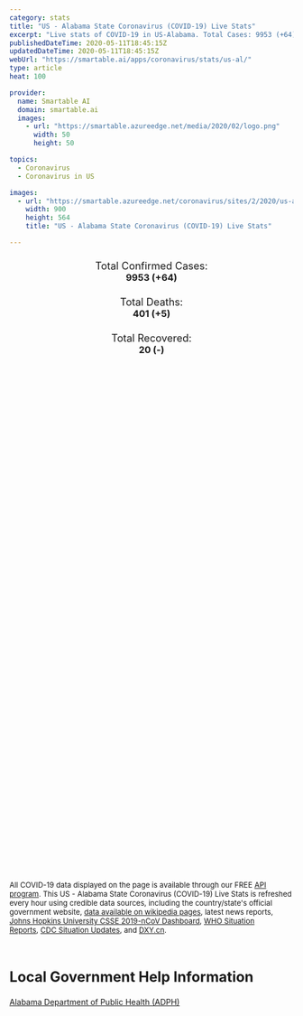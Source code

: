 ```yaml
---
category: stats
title: "US - Alabama State Coronavirus (COVID-19) Live Stats"
excerpt: "Live stats of COVID-19 in US-Alabama. Total Cases: 9953 (+64), Deaths: 401 (+5), Recoveries: 20(-)."
publishedDateTime: 2020-05-11T18:45:15Z
updatedDateTime: 2020-05-11T18:45:15Z
webUrl: "https://smartable.ai/apps/coronavirus/stats/us-al/"
type: article
heat: 100

provider:
  name: Smartable AI
  domain: smartable.ai
  images:
    - url: "https://smartable.azureedge.net/media/2020/02/logo.png"
      width: 50
      height: 50

topics:
  - Coronavirus
  - Coronavirus in US

images:
  - url: "https://smartable.azureedge.net/coronavirus/sites/2/2020/us-al.jpg"
    width: 900
    height: 564
    title: "US - Alabama State Coronavirus (COVID-19) Live Stats"

---
```

<div class="total-stats" style="text-align: center;">
    <h3>
	    <div style="font-size: 18px; font-weight: 400;">Total Confirmed Cases:</div>
	    9953 (<span class='red'>+64</span>)
    </h3>
    <h3>
	    <div style="font-size: 18px; font-weight: 400;">Total Deaths:</div>
	    401 (<span class='red'>+5</span>)
    </h3>
    <h3>
	    <div style="font-size: 18px; font-weight: 400;">Total Recovered:</div>
	    20 (-)
    </h3>
</div>

<script type="text/javascript" src="https://www.gstatic.com/charts/loader.js"></script>

<div id="time_series_chart" style="width: 100%; height: 400px;"></div>
<script type="text/javascript">
  google.charts.load('current', {'packages':['corechart']});
  google.charts.setOnLoadCallback(drawChart);
  function drawChart() {
    var data = google.visualization.arrayToDataTable([
      ['Date', 'Total Cases', 'Total Deaths', 'Total Recovered'],
      ['1/22/2020', 0, 0, 0],['1/23/2020', 0, 0, 0],['1/24/2020', 0, 0, 0],['1/25/2020', 0, 0, 0],['1/26/2020', 0, 0, 0],['1/27/2020', 0, 0, 0],['1/28/2020', 0, 0, 0],['1/29/2020', 0, 0, 0],['1/30/2020', 0, 0, 0],['1/31/2020', 0, 0, 0],['2/1/2020', 0, 0, 0],['2/2/2020', 0, 0, 0],['2/3/2020', 0, 0, 0],['2/4/2020', 0, 0, 0],['2/5/2020', 0, 0, 0],['2/6/2020', 0, 0, 0],['2/7/2020', 0, 0, 0],['2/8/2020', 0, 0, 0],['2/9/2020', 0, 0, 0],['2/10/2020', 0, 0, 0],['2/11/2020', 0, 0, 0],['2/12/2020', 0, 0, 0],['2/13/2020', 0, 0, 0],['2/14/2020', 0, 0, 0],['2/15/2020', 0, 0, 0],['2/16/2020', 0, 0, 0],['2/17/2020', 0, 0, 0],['2/18/2020', 0, 0, 0],['2/19/2020', 0, 0, 0],['2/20/2020', 0, 0, 0],['2/21/2020', 0, 0, 0],['2/22/2020', 0, 0, 0],['2/23/2020', 0, 0, 0],['2/24/2020', 0, 0, 0],['2/25/2020', 0, 0, 0],['2/26/2020', 0, 0, 0],['2/27/2020', 0, 0, 0],['2/28/2020', 0, 0, 0],['2/29/2020', 0, 0, 0],['3/1/2020', 0, 0, 0],['3/2/2020', 0, 0, 0],['3/3/2020', 0, 0, 0],['3/4/2020', 0, 0, 0],['3/5/2020', 0, 0, 0],['3/6/2020', 0, 0, 0],['3/7/2020', 0, 0, 0],['3/8/2020', 0, 0, 0],['3/9/2020', 0, 0, 0],['3/10/2020', 0, 0, 0],['3/11/2020', 0, 0, 0],['3/12/2020', 0, 0, 0],['3/13/2020', 6, 0, 0],['3/14/2020', 12, 0, 0],['3/15/2020', 22, 0, 0],['3/16/2020', 29, 0, 0],['3/17/2020', 39, 0, 0],['3/18/2020', 52, 0, 0],['3/19/2020', 78, 0, 0],['3/20/2020', 106, 0, 0],['3/21/2020', 131, 0, 0],['3/22/2020', 157, 0, 0],['3/23/2020', 196, 0, 0],['3/24/2020', 242, 0, 0],['3/25/2020', 439, 1, 0],['3/26/2020', 532, 1, 0],['3/27/2020', 640, 4, 0],['3/28/2020', 722, 9, 0],['3/29/2020', 831, 10, 0],['3/30/2020', 948, 11, 0],['3/31/2020', 1000, 24, 0],['4/1/2020', 1108, 28, 0],['4/2/2020', 1270, 32, 0],['4/3/2020', 1535, 38, 0],['4/4/2020', 1633, 44, 0],['4/5/2020', 1841, 45, 0],['4/6/2020', 2006, 53, 0],['4/7/2020', 2197, 64, 0],['4/8/2020', 2499, 67, 0],['4/9/2020', 2839, 78, 0],['4/10/2020', 3009, 80, 0],['4/11/2020', 3263, 93, 0],['4/12/2020', 3583, 93, 0],['4/13/2020', 3803, 103, 0],['4/14/2020', 3953, 114, 0],['4/15/2020', 4241, 123, 0],['4/16/2020', 4402, 137, 0],['4/17/2020', 4523, 151, 0],['4/18/2020', 4723, 147, 0],['4/19/2020', 4903, 160, 0],['4/20/2020', 5078, 164, 0],['4/21/2020', 5327, 185, 0],['4/22/2020', 5610, 201, 0],['4/23/2020', 5832, 202, 0],['4/24/2020', 5832, 203, 0],['4/25/2020', 6213, 213, 20],['4/26/2020', 6423, 222, 20],['4/27/2020', 6543, 231, 20],['4/28/2020', 6752, 245, 20],['4/29/2020', 6925, 262, 20],['4/30/2020', 7089, 274, 20],['5/1/2020', 7340, 278, 20],['5/2/2020', 7613, 292, 20],['5/3/2020', 7889, 294, 20],['5/4/2020', 8115, 302, 20],['5/5/2020', 8438, 318, 20],['5/6/2020', 8693, 344, 20],['5/7/2020', 9046, 373, 20],['5/8/2020', 9385, 385, 20],['5/9/2020', 9669, 393, 20],['5/10/2020', 9889, 396, 20],['5/11/2020', 9953, 401, 20],
    ]);
    var options = {
      curveType: 'none',
      chartArea: {'width': '80%', 'height': '80%'},
      legend: { position: 'top' },
      lineWidth: 5,
      colors: ['#f60109', '#444444', '#81B71F']
    };
    var chart = new google.visualization.LineChart(document.getElementById('time_series_chart'));
    chart.draw(data, options);
  }
</script>

<div id="geo_chart" style="width: 100%; height: 500px;"></div>
<script type="text/javascript">
  google.charts.load('current', {
    'packages':['geochart'],
    'mapsApiKey': 'AIzaSyDk1HhVhLaveyKrUhhHZ5YwzIpEcbdal6U'
  });
  google.charts.setOnLoadCallback(drawRegionsMap);
  function drawRegionsMap() {
    var data = google.visualization.arrayToDataTable([
      ['LATITUDE', 'LONGITUDE', 'DESCRIPTION', 'Total Cases', 'Total Deaths'],
      [32.6793, -86.4607, "Autauga", 74, 4],[30.2758, -87.7014, "Baldwin", 222, 5],[32.9597, -87.1334, "Bibb", 46, 1],[33.8789, -86.8241, "Blount", 44, 0],[32.0764, -85.5244, "Bullock", 23, 1],[31.5429, -86.7246, "Butler", 189, 6],[33.5966, -85.869, "Calhoun", 124, 3],[32.7876, -85.3057, "Chambers", 316, 22],[34.1839, -85.775, "Cherokee", 22, 0],[32.917, -86.7203, "Chilton", 65, 1],[31.7131, -88.2917, "Choctaw", 66, 0],[33.3129, -85.7508, "Clay", 26, 1],[33.7297, -85.4312, "Cleburne", 13, 1],[31.3276, -85.8459, "Coffee", 146, 1],[34.7559, -87.7007, "Colbert", 66, 2],[32.9791, -86.0358, "Coosa", 31, 1],[31.3006, -86.3975, "Covington", 53, 1],[31.8495, -86.2057, "Crenshaw", 41, 0],[34.0452, -86.8837, "Cullman", 65, 0],[32.4166, -87.0336, "Dallas", 108, 3],[34.4939, -85.8435, "DeKalb", 147, 2],[32.6314, -86.3268, "Elmore", 150, 4],[31.0127, -87.2541, "Escambia", 36, 3],[33.9446, -85.9319, "Etowah", 182, 10],[34.5056, -87.7282, "Franklin", 226, 1],[32.9938, -87.9071, "Greene", 70, 3],[31.1858, -85.2359, "Houston", 107, 4],[34.6438, -86.0491, "Jackson", 60, 2],[33.544, -86.6599, "Jefferson", 1121, 60],[33.7589, -88.1144, "Lamar", 13, 0],[34.9652, -87.3735, "Lauderdale", 92, 3],[34.6718, -87.4063, "Lawrence", 25, 0],[32.6049, -85.5948, "Lee", 425, 30],[34.9847, -86.8373, "Limestone", 57, 0],[32.1801, -86.6888, "Lowndes", 99, 5],[32.4551, -85.8066, "Macon", 47, 2],[34.8491, -86.5222, "Madison", 247, 4],[32.498, -87.8298, "Marengo", 80, 4],[33.9443, -87.8704, "Marion", 96, 7],[34.5189, -86.2492, "Marshall", 558, 8],[30.2525, -88.1438, "Mobile", 1461, 85],[31.3074, -87.4992, "Monroe", 15, 1],[32.3473, -86.2666, "Montgomery", 608, 15],[34.4676, -86.7936, "Morgan", 93, 0],[33.322, -87.904, "Pickens", 67, 2],[31.8021, -85.9665, "Pike", 93, 0],[33.4198, -85.4903, "Randolph", 104, 7],[32.2401, -85.4147, "Russell", 79, 0],[33.2846, -86.8756, "Shelby", 367, 17],[33.5609, -86.2668, "St. Clair", 82, 1],[33.3891, -86.0361, "Talladega", 73, 2],[33.0567, -85.9312, "Tallapoosa", 323, 42],[33.2302, -87.4827, "Tuscaloosa", 278, 4],[33.7503, -87.0483, "Walker", 106, 0],[31.2649, -88.0284, "Washington", 53, 2],[32.0701, -87.2914, "Wilcox", 81, 4],[34.1496, -87.4027, "Winston", 21, 0],[33.8922, -87.7328, "Fayette", 7, 0],[32.9968, -87.6272, "Hale", 69, 2],[32.5982, -88.1891, "Sumter", 100, 4],[31.9111, -87.7419, "Clarke", 56, 1],[31.3001, -87.027, "Conecuh", 13, 0],[31.2999, -85.4502, "Dale", 43, 0],[31.3501, -85.3523, "Henry", 28, 1],[31.781, -85.5583, "Barbour", 59, 1],[32.6318, -87.3172, "Perry", 19, 0],[31.0437, -85.8764, "Geneva", 13, 0],
    ]);
    var options = {
      backgroundColor: {fill:'transparent',stroke:'#FFF' ,strokeWidth:0 }, 
      displayMode: 'markers',
      region: 'US-AL', 
      resolution: 'metros',
      colorAxis: {colors: ['#F27D81', '#f60109']},
      sizeAxis: {minSize:3,  maxSize:12},
    };
    var chart = new google.visualization.GeoChart(document.getElementById('geo_chart'));
    chart.draw(data, options);
  };
</script>

<div id="geo_table"></div>
<script type="text/javascript">
  google.charts.load('current', {'packages':['table']});
  google.charts.setOnLoadCallback(drawTable);
  function drawTable() {
    var data = new google.visualization.DataTable();
    data.addColumn('string', 'Location');
    data.addColumn('number', 'Total Cases');
    data.addColumn('number', 'New Cases');
    data.addColumn('number', 'Active Cases');
    data.addColumn('number', 'Total Deaths');
    data.addColumn('number', 'New Deaths');
    data.addColumn('number', 'Total Recovered');
    data.addRows([
      [{v:"Autauga", f:"Autauga"}, 74, 0, 70, 4, 0, 0],[{v:"Baldwin", f:"Baldwin"}, 222, 0, 217, 5, 0, 0],[{v:"Bibb", f:"Bibb"}, 46, 0, 45, 1, 0, 0],[{v:"Blount", f:"Blount"}, 44, 0, 44, 0, 0, 0],[{v:"Bullock", f:"Bullock"}, 23, 0, 22, 1, 0, 0],[{v:"Butler", f:"Butler"}, 189, 0, 183, 6, 0, 0],[{v:"Calhoun", f:"Calhoun"}, 124, 0, 121, 3, 0, 0],[{v:"Chambers", f:"Chambers"}, 316, 0, 294, 22, 0, 0],[{v:"Cherokee", f:"Cherokee"}, 22, 0, 22, 0, 0, 0],[{v:"Chilton", f:"Chilton"}, 65, 0, 64, 1, 0, 0],[{v:"Choctaw", f:"Choctaw"}, 66, 0, 66, 0, 0, 0],[{v:"Clay", f:"Clay"}, 26, 0, 25, 1, 0, 0],[{v:"Cleburne", f:"Cleburne"}, 13, 0, 12, 1, 0, 0],[{v:"Coffee", f:"Coffee"}, 146, 0, 145, 1, 0, 0],[{v:"Colbert", f:"Colbert"}, 66, 0, 64, 2, 0, 0],[{v:"Coosa", f:"Coosa"}, 31, 0, 30, 1, 0, 0],[{v:"Covington", f:"Covington"}, 53, 0, 52, 1, 0, 0],[{v:"Crenshaw", f:"Crenshaw"}, 41, 0, 41, 0, 0, 0],[{v:"Cullman", f:"Cullman"}, 65, 0, 65, 0, 0, 0],[{v:"Dallas", f:"Dallas"}, 108, 0, 105, 3, 0, 0],[{v:"DeKalb", f:"DeKalb"}, 147, 0, 145, 2, 0, 0],[{v:"Elmore", f:"Elmore"}, 150, 0, 146, 4, 0, 0],[{v:"Escambia", f:"Escambia"}, 36, 0, 33, 3, 0, 0],[{v:"Etowah", f:"Etowah"}, 182, 0, 172, 10, 0, 0],[{v:"Franklin", f:"Franklin"}, 226, 0, 225, 1, 0, 0],[{v:"Greene", f:"Greene"}, 70, 0, 67, 3, 0, 0],[{v:"Houston", f:"Houston"}, 107, 0, 103, 4, 0, 0],[{v:"Jackson", f:"Jackson"}, 60, 0, 58, 2, 0, 0],[{v:"Jefferson", f:"Jefferson"}, 1121, 0, 1061, 60, 0, 0],[{v:"Lamar", f:"Lamar"}, 13, 0, 13, 0, 0, 0],[{v:"Lauderdale", f:"Lauderdale"}, 92, 0, 89, 3, 0, 0],[{v:"Lawrence", f:"Lawrence"}, 25, 0, 25, 0, 0, 0],[{v:"Lee", f:"Lee"}, 425, 0, 395, 30, 0, 0],[{v:"Limestone", f:"Limestone"}, 57, 0, 57, 0, 0, 0],[{v:"Lowndes", f:"Lowndes"}, 99, 0, 94, 5, 0, 0],[{v:"Macon", f:"Macon"}, 47, 0, 45, 2, 0, 0],[{v:"Madison", f:"Madison"}, 247, 0, 243, 4, 0, 0],[{v:"Marengo", f:"Marengo"}, 80, 0, 76, 4, 0, 0],[{v:"Marion", f:"Marion"}, 96, 0, 89, 7, 0, 0],[{v:"Marshall", f:"Marshall"}, 558, 0, 550, 8, 0, 0],[{v:"Mobile", f:"Mobile"}, 1461, 0, 1376, 85, 0, 0],[{v:"Monroe", f:"Monroe"}, 15, 0, 14, 1, 0, 0],[{v:"Montgomery", f:"Montgomery"}, 608, 0, 593, 15, 0, 0],[{v:"Morgan", f:"Morgan"}, 93, 0, 93, 0, 0, 0],[{v:"Pickens", f:"Pickens"}, 67, 0, 65, 2, 0, 0],[{v:"Pike", f:"Pike"}, 93, 0, 93, 0, 0, 0],[{v:"Randolph", f:"Randolph"}, 104, 0, 97, 7, 0, 0],[{v:"Russell", f:"Russell"}, 79, 0, 79, 0, 0, 0],[{v:"Shelby", f:"Shelby"}, 367, 0, 350, 17, 0, 0],[{v:"St. Clair", f:"St. Clair"}, 82, 0, 81, 1, 0, 0],[{v:"Talladega", f:"Talladega"}, 73, 0, 71, 2, 0, 0],[{v:"Tallapoosa", f:"Tallapoosa"}, 323, 0, 281, 42, 0, 0],[{v:"Tuscaloosa", f:"Tuscaloosa"}, 278, 0, 274, 4, 0, 0],[{v:"Walker", f:"Walker"}, 106, 0, 106, 0, 0, 0],[{v:"Washington", f:"Washington"}, 53, 0, 51, 2, 0, 0],[{v:"Wilcox", f:"Wilcox"}, 81, 0, 77, 4, 0, 0],[{v:"Winston", f:"Winston"}, 21, 0, 21, 0, 0, 0],[{v:"Fayette", f:"Fayette"}, 7, 0, 7, 0, 0, 0],[{v:"Hale", f:"Hale"}, 69, 0, 67, 2, 0, 0],[{v:"Sumter", f:"Sumter"}, 100, 0, 96, 4, 0, 0],[{v:"Clarke", f:"Clarke"}, 56, 0, 55, 1, 0, 0],[{v:"Conecuh", f:"Conecuh"}, 13, 0, 13, 0, 0, 0],[{v:"Dale", f:"Dale"}, 43, 0, 43, 0, 0, 0],[{v:"Henry", f:"Henry"}, 28, 0, 27, 1, 0, 0],[{v:"Barbour", f:"Barbour"}, 59, 0, 58, 1, 0, 0],[{v:"Perry", f:"Perry"}, 19, 0, 19, 0, 0, 0],[{v:"Geneva", f:"Geneva"}, 13, 0, 13, 0, 0, 0],
    ]);
    data.setProperty(0, 0, 'style', 'min-width:100px');
    var table = new google.visualization.Table(document.getElementById('geo_table'));
    table.draw(data, {allowHtml: true, sortColumn: 2, sortAscending: false, width: '660px', height: '100%'});
  }
</script>

<span style="font-size: 13px">All COVID-19 data displayed on the page is available through our FREE <a href="https://developer.smartable.ai">API program</a>. This US - Alabama State Coronavirus (COVID-19) Live Stats is refreshed every hour using credible data sources, including the country/state's official government website, <a href="https://en.wikipedia.org/wiki/2019%E2%80%9320_coronavirus_pandemic" target="_blank">data available on wikipedia pages</a>, latest news reports, <a href="https://systems.jhu.edu/research/public-health/ncov/" target="_blank">Johns Hopkins University CSSE 2019-nCoV Dashboard</a>, <a href="https://www.who.int/emergencies/diseases/novel-coronavirus-2019/situation-reports" target="_blank">WHO Situation Reports</a>, <a href="https://www.cdc.gov/coronavirus/2019-ncov/index.html" target="_blank">CDC Situation Updates</a>, and <a href="https://ncov.dxy.cn/ncovh5/view/pneumonia" target="_blank">DXY.cn</a>.</span>

<h2 id="news" class="center" style="margin-top: 60px; font-size: 25px;">Local Government Help Information</h2>
<div class="info center">
<a href="http://alabamapublichealth.gov/infectiousdiseases/2019-coronavirus.html" target="_blank">Alabama Department of Public Health (ADPH)</a>
</div>

